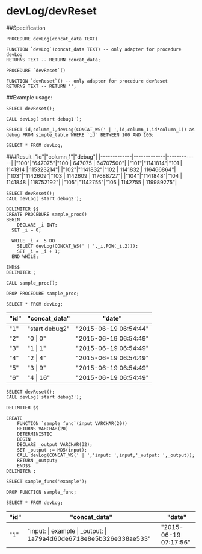 devLog/devReset
============

##Specification


```mysql
PROCEDURE devLog(concat_data TEXT)

FUNCTION `devLog`(concat_data TEXT) -- only adapter for procedure devLog
RETURNS TEXT -- RETURN concat_data;

PROCEDURE `devReset`()

FUNCTION `devReset`() -- only adapter for procedure devReset
RETURNS TEXT -- RETURN '';
```

##Example usage:

```mysql
SELECT devReset();

CALL devLog('start debug1');

SELECT id,column_1,devLog(CONCAT_WS(' | ',id,column_1,id*column_1)) as debug FROM simple_table WHERE `id` BETWEEN 100 AND 105;

SELECT * FROM devLog;
```
###Result
|"id"|"column_1"|"debug"|
|-------------|-------------|-------------|
|"100"|"647075"|"100 \| 647075 \| 64707500"|
|"101"|"1141814"|"101 \| 1141814 \| 115323214"|
|"102"|"1141832"|"102 \| 1141832 \| 116466864"|
|"103"|"1142609"|"103 \| 1142609 \| 117688727"|
|"104"|"1141848"|"104 \| 1141848 \| 118752192"|
|"105"|"1142755"|"105 \| 1142755 \| 119989275"|

```mysql
SELECT devReset();
CALL devLog('start debug2');

DELIMITER $$
CREATE PROCEDURE sample_proc()
BEGIN
	DECLARE _i INT;
  SET _i = 0;

  WHILE _i <  5 DO   
	SELECT devLog(CONCAT_WS(' | ',_i,POW(_i,2)));
	SET _i = _i + 1;    
  END WHILE;

END$$
DELIMITER ;

CALL sample_proc();

DROP PROCEDURE sample_proc;

SELECT * FROM devLog;
```

|"id"|"concat_data"|"date"|
|-------------|-------------|-------------|
|"1"|"start debug2"|"2015-06-19 06:54:44"|
|"2"|"0 \| 0"|"2015-06-19 06:54:49"|
|"3"|"1 \| 1"|"2015-06-19 06:54:49"|
|"4"|"2 \| 4"|"2015-06-19 06:54:49"|
|"5"|"3 \| 9"|"2015-06-19 06:54:49"|
|"6"|"4 \| 16"|"2015-06-19 06:54:49"|

```mysql
SELECT devReset();
CALL devLog('start debug3');

DELIMITER $$

CREATE
    FUNCTION `sample_func`(input VARCHAR(20))
    RETURNS VARCHAR(20)
    DETERMINISTIC
    BEGIN
	DECLARE _output VARCHAR(32);
	SET _output := MD5(input);
	CALL devLog(CONCAT_WS(' | ','input: ',input,'_output: ',_output));
	RETURN _output;	
    END$$
DELIMITER ;

SELECT sample_func('example');

DROP FUNCTION sample_func;

SELECT * FROM devLog;
```

|"id"|"concat_data"|"date"|
|-------------|-------------|-------------|
|"1"|"input:  \| example \| _output:  \| 1a79a4d60de6718e8e5b326e338ae533"|"2015-06-19 07:17:56"|
